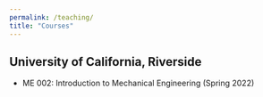 ```yaml
---
permalink: /teaching/
title: "Courses"
---
```


## University of California, Riverside
- ME 002: Introduction to Mechanical Engineering (Spring 2022)
    

